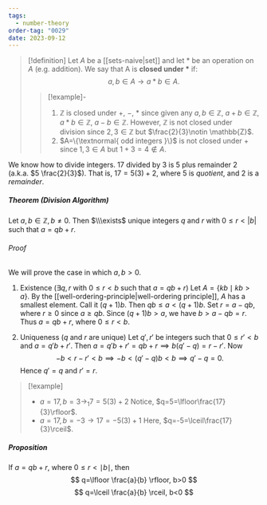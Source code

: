 ```yaml
---
tags:
  - number-theory
order-tag: "0029"
date: 2023-09-12
---
```

>[!definition]
>Let $A$ be a [[sets-naive|set]] and let $*$ be an operation on $A$ (e.g. addition). We say that A is **closed under $*$** if:
>$$a,b\in A\to a*b\in A.$$
>>[!example]-
>>1. $\mathbb{Z}$ is closed under $+$, $-$, $*$ since given any $a,b\in\mathbb{Z}$, $a+b\in \mathbb{Z}$, $a*b\in \mathbb{Z}$, $a-b\in \mathbb{Z}$. However, $\mathbb{Z}$ is not closed under division since $2,3\in \mathbb{Z}$ but $\frac{2}{3}\notin \mathbb{Z}$.
>>2. $A=\{\textnormal{ odd integers }\}$ is not closed under $+$ since $1,3\in A$ but $1+3=4\notin A$.

We know how to divide integers.
$17$ divided by $3$ is $5$ plus remainder $2$ (a.k.a. $5 \frac{2}{3}$).
That is, $17=5(3)+2$, where $5$ is *quotient*, and 2 is a *remainder*.

##### Theorem (Division Algorithm)
Let $a,b\in \mathbb{Z}, b\neq 0$. Then $\\\exists$ unique integers $q$ and $r$ with $0\leq r<|b|$ such that $a=qb+r$.
###### Proof
We will prove the case in which $a,b>0$.

1. Existence ($\exists q,r$ with $0\leq r<b$ such that $a=qb+r$)
Let $A=\{kb\mid kb>a\}$.  By the [[well-ordering-principle|well-ordering principle]], $A$ has a smallest element. Call it $(q+1)b$.
Then $qb\leq a<(q+1)b$.
Set $r=a-qb$, where $r\geq 0$ since $a\geq qb$.
Since $(q+1)b>a$, we have $b>a-qb=r$.
Thus $a=qb+r$, where $0\leq r<b$.

2. Uniqueness ($q$ and $r$ are unique)
Let $q',r'$ be integers such that $0\leq r'<b$ and $a=q'b+r'$.
Then $a=q'b+r'=qb+r\implies b(q'-q)=r-r'$.
Now $$
-b<r-r'<b\implies-b<(q'-q)b<b\implies q'-q=0.
$$
Hence $q'=q$ and $r'=r$.

>[!example]
>- $a=17, b=3\to_{1}7=5(3)+2$
>Notice, $q=5=\lfloor\frac{17}{3}\rfloor$.
>- $a=17, b=-3\to17=-5(3)+1$
>Here, $q=-5=\lceil\frac{17}{3}\rceil$.

##### Proposition
If $a=qb+r$, where $0\leq r<\mid b\mid$, then $$
q=\lfloor \frac{a}{b} \rfloor, b>0
$$$$
q=\lceil \frac{a}{b} \rceil, b<0
$$